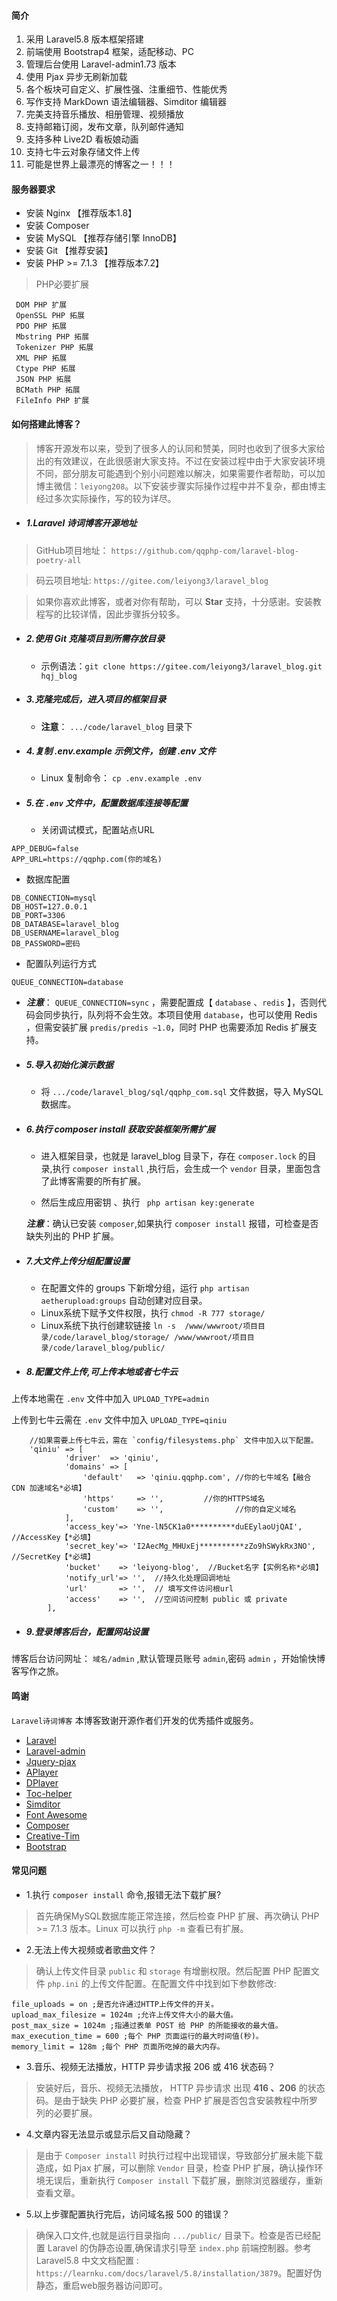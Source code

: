 #### 简介
1. 采用 Laravel5.8 版本框架搭建
2. 前端使用 Bootstrap4 框架，适配移动、PC
3. 管理后台使用 Laravel-admin1.73 版本
4. 使用 Pjax 异步无刷新加载
5. 各个板块可自定义、扩展性强、注重细节、性能优秀
6. 写作支持 MarkDown 语法编辑器、Simditor 编辑器
7. 完美支持音乐播放、相册管理、视频播放
8. 支持邮箱订阅，发布文章，队列邮件通知
9. 支持多种 Live2D 看板娘动画
10. 支持七牛云对象存储文件上传
11. 可能是世界上最漂亮的博客之一！！！

#### 服务器要求
 - 安装 Nginx 【推荐版本1.8】
 - 安装 Composer
 - 安装 MySQL 【推荐存储引擎 InnoDB】
 - 安装 Git 【推荐安装】
 - 安装 PHP >= 7.1.3 【推荐版本7.2】
 > PHP必要扩展
 ```
  DOM PHP 扩展
  OpenSSL PHP 拓展
  PDO PHP 拓展
  Mbstring PHP 拓展
  Tokenizer PHP 拓展
  XML PHP 拓展
  Ctype PHP 拓展
  JSON PHP 拓展
  BCMath PHP 拓展
  FileInfo PHP 扩展
 ```

#### 如何搭建此博客？
> 博客开源发布以来，受到了很多人的认同和赞美，同时也收到了很多大家给出的有效建议，在此很感谢大家支持。不过在安装过程中由于大家安装环境不同，部分朋友可能遇到个别小问题难以解决，如果需要作者帮助，可以加博主微信：`leiyong208`。以下安装步骤实际操作过程中并不复杂，都由博主经过多次实际操作，写的较为详尽。

- ##### 1.Laravel 诗词博客开源地址
 > GitHub项目地址： `https://github.com/qqphp-com/laravel-blog-poetry-all`

 > 码云项目地址: `https://gitee.com/leiyong3/laravel_blog`

 > 如果你喜欢此博客，或者对你有帮助，可以 **Star** 支持，十分感谢。安装教程写的比较详情，因此步骤拆分较多。

- ##### 2.使用 Git 克隆项目到所需存放目录
  - 示例语法：`git clone https://gitee.com/leiyong3/laravel_blog.git hqj_blog`

- ##### 3.克隆完成后，进入项目的框架目录
  - **注意**： `.../code/laravel_blog` 目录下

- ##### 4.复制 .env.example 示例文件，创建 .env 文件
  - Linux 复制命令： `cp .env.example .env`

- ##### 5.在 `.env` 文件中，配置数据库连接等配置
  - 关闭调试模式，配置站点URL

 ```
 APP_DEBUG=false
 APP_URL=https://qqphp.com(你的域名)
 ```

  - 数据库配置

 ```
 DB_CONNECTION=mysql
 DB_HOST=127.0.0.1
 DB_PORT=3306
 DB_DATABASE=laravel_blog
 DB_USERNAME=laravel_blog
 DB_PASSWORD=密码
 ```

  - 配置队列运行方式

 ```
 QUEUE_CONNECTION=database
 ```

  - ***注意***： `QUEUE_CONNECTION=sync` ，需要配置成【 `database` 、`redis` 】，否则代码会同步执行，队列将不会生效。本项目使用 `database`，也可以使用 Redis ，但需安装扩展 `predis/predis ~1.0`，同时 PHP 也需要添加 Redis 扩展支持。

- ##### 5.导入初始化演示数据
  - 将 `.../code/laravel_blog/sql/qqphp_com.sql` 文件数据，导入 MySQL 数据库。

- ##### 6.执行 composer install 获取安装框架所需扩展

  - 进入框架目录，也就是 laravel_blog 目录下，存在 `composer.lock` 的目录,执行 `composer install` ,执行后，会生成一个 `vendor` 目录，里面包含了此博客需要的所有扩展。

  - 然后生成应用密钥 、执行 ` php artisan key:generate`

  ***注意***：确认已安装 `composer`,如果执行 `composer install` 报错，可检查是否缺失列出的 PHP 扩展。
 
- ##### 7.大文件上传分组配置设置
  - 在配置文件的 groups 下新增分组，运行 `php artisan aetherupload:groups` 自动创建对应目录。
  - Linux系统下赋予文件权限，执行 `chmod -R 777 storage/`
  - Linux系统下执行创建软链接 `ln -s  /www/wwwroot/项目目录/code/laravel_blog/storage/ /www/wwwroot/项目目录/code/laravel_blog/public/`

- ##### 8.配置文件上传,可上传本地或者七牛云

上传本地需在 `.env` 文件中加入 `UPLOAD_TYPE=admin`

上传到七牛云需在 `.env` 文件中加入 `UPLOAD_TYPE=qiniu`

```
    //如果需要上传七牛云，需在 `config/filesystems.php` 文件中加入以下配置。
    'qiniu' => [
            'driver'  => 'qiniu',
            'domains' => [
                'default'   => 'qiniu.qqphp.com', //你的七牛域名【融合 CDN 加速域名*必填】
                'https'     => '',         //你的HTTPS域名
                'custom'    => '',                //你的自定义域名
            ],
            'access_key'=> 'Yne-lN5CK1a0**********duEEylaoUjQAI',  //AccessKey【*必填】
            'secret_key'=> 'I2AecMg_MHUxEj**********zZo9hSWykRx3NO',  //SecretKey【*必填】
            'bucket'    => 'leiyong-blog',  //Bucket名字【实例名称*必填】
            'notify_url'=> '',  //持久化处理回调地址
            'url'       => '',  // 填写文件访问根url
            'access'    => '',  //空间访问控制 public 或 private
        ],
```

- ##### 9.登录博客后台，配置网站设置
博客后台访问网址： `域名/admin` ,默认管理员账号 `admin`,密码 `admin` ，开始愉快博客写作之旅。

#### 鸣谢
 `Laravel诗词博客` 本博客致谢开源作者们开发的优秀插件或服务。  
 - [Laravel](https://laravel.com)
 - [Laravel-admin](https://github.com/z-song/laravel-admin)
 - [Jquery-pjax](https://github.com/defunkt/jquery-pjax)
 - [APlayer](http://aplayer.js.org)
 - [DPlayer ](http://dplayer.js.org)
 - [Toc-helper](https://gitee.com/itlangz/toc-helper)
 - [Simditor](https://simditor.tower.im)
 - [Font Awesome](https://fontawesome.com)
 - [Composer](https://getcomposer.org)
 - [Creative-Tim](https://www.creative-tim.com)
 - [Bootstrap](https://getbootstrap.com)
 
#### 常见问题
 - 1.执行 `composer install` 命令,报错无法下载扩展?
 > 首先确保MySQL数据库能正常连接，然后检查 PHP 扩展、再次确认 PHP >= 7.1.3 版本。Linux 可以执行 `php -m` 查看已有扩展。
 
 - 2.无法上传大视频或者歌曲文件？
 >确认上传文件目录 `public` 和 `storage` 有增删权限。然后配置 PHP 配置文件 `php.ini` 的上传文件配置。在配置文件中找到如下参数修改:
 
 ```
file_uploads = on ;是否允许通过HTTP上传文件的开关。
upload_max_filesize = 1024m ;允许上传文件大小的最大值。
post_max_size = 1024m ;指通过表单 POST 给 PHP 的所能接收的最大值。
max_execution_time = 600 ;每个 PHP 页面运行的最大时间值(秒)。
memory_limit = 128m ;每个 PHP 页面所吃掉的最大内存。
```

- 3.音乐、视频无法播放，HTTP 异步请求报 206 或 416 状态码？
 > 安装好后，音乐、视频无法播放， HTTP 异步请求 出现 **416 、206** 的状态码。是由于缺失 PHP 必要扩展，检查 PHP 扩展是否包含安装教程中所罗列的必要扩展。

- 4.文章内容无法显示或显示后又自动隐藏？
 > 是由于 `Composer install` 时执行过程中出现错误，导致部分扩展未能下载造成，如 Pjax 扩展，可以删除 `Vendor` 目录，检查 PHP 扩展，确认操作环境无误后，重新执行 `Composer install` 下载扩展，删除浏览器缓存，重新查看文章。

- 5.以上步骤配置执行完后，访问域名报 500 的错误？
 > 确保入口文件,也就是运行目录指向 `.../public/` 目录下。检查是否已经配置 Laravel 的伪静态设置,确保请求引导至 `index.php` 前端控制器。参考 Laravel5.8  中文文档配置 : `https://learnku.com/docs/laravel/5.8/installation/3879`。配置好伪静态，重启web服务器访问即可。
